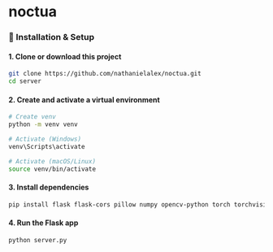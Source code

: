 # noctua

### 🔧 Installation & Setup

#### 1. Clone or download this project

```bash
git clone https://github.com/nathanielalex/noctua.git
cd server
```

#### 2. Create and activate a virtual environment

```bash
# Create venv
python -m venv venv

# Activate (Windows)
venv\Scripts\activate

# Activate (macOS/Linux)
source venv/bin/activate
```

#### 3. Install dependencies

```bash
pip install flask flask-cors pillow numpy opencv-python torch torchvision ultralytics
```

#### 4. Run the Flask app

```bash
python server.py
```
